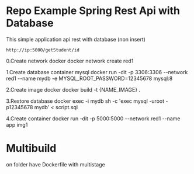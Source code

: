 # Repo Example Spring Rest Api with Database 
This simple application api rest with database (non insert)

`http://ip:5000/getStudent/id`


0.Create network docker
docker network create red1

1.Create database container mysql
docker run -dit -p 3306:3306 --network red1  --name mydb -e MYSQL_ROOT_PASSWORD=12345678 mysql:8

2.Create image docker
docker build -t {NAME_IMAGE} . 

3.Restore database
docker exec -i mydb sh -c 'exec mysql -uroot -p12345678 mydb' < script.sql

4.Create container
docker run -dit -p 5000:5000 --network red1  --name app img1

# Multibuild

on folder have Dockerfile with multistage
